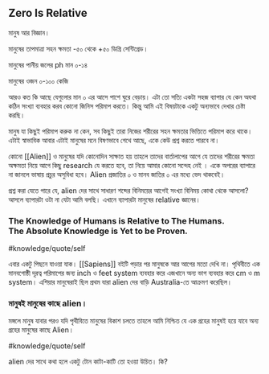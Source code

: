 ## Zero Is Relative

মানুষ আর বিজ্ঞান।

মানুষের তাপমাত্রা সহন ক্ষমতা -৫০ থেকে +৫০ ডিগ্রি সেন্টিগ্রেড। 

মানুষের পানীয় জলের ph মান ০-১৪

মানুষের ওজন ০-১০০ কেজি

আরও কত কি আছে যেগুলোর মান ০ এর আসে পাশে ঘুরে বেড়ায়। এটা তো সত্যি একটা সহজ ব্যাপার যে কেন অযথা কঠিন সংখ্যা ব্যবহার করব কোনো জিনিস পরিমাপ করতে। কিন্তু আমি এই বিষয়টাকে একটু অন্যভাবে দেখার চেষ্টা করছি।

মানুষ যা কিছুই পরিমাপ করুক না কেন, সব কিছুই তারা নিজের শরীরের সহন ক্ষমতার ভিত্তিতে পরিমাপ করে থাকে। এটাই স্বাভাবিক আবার এটাই মানুষের মনে বিষণভাবে গেথে আছে, একে কেউ প্রশ্ন করতে পারবে না।

কোনো [[Alien]] ও মানুষের যদি কোনোদিন সাক্ষাত হয় তাহলে তাদের বার্তালাপের আগে যে তাদের শরীরের ক্ষমতা অক্ষমতা নিয়ে আগে কিছু research যে করতে হবে, তা নিয়ে আমার কোনো সন্দেহ নেই । একে অপরের ব্যাপারে না জানলে ভাষায় প্রচুর অসুবিধা হবে। 
Alien প্রজাতির ০ ও মানব জাতির ০ এর মধ্যে ভেদ থাকবেই। 

প্রশ্ন করা যেতে পারে যে, alien দের সাথে সাধারণ শব্দের বিনিময়ের আগেই সংখ্যা বিনিময় কোথা থেকে আসলো? আসলে ব্যাপারটা ওটা  না যেটা আমি বলছি। এখানে ব্যাপারটা মানুষের relative জ্ঞানের।

### The Knowledge of Humans is Relative to The Humans. <br>The Absolute Knowledge is Yet to be Proven.

 #knowledge/quote/self 

এবার একটু পিছনে যাওয়া যাক। [[Sapiens]] বইটি পড়ার পর মানুষকে আর আগের মতো দেখি না।
পৃথিবীতে এক মানবগোষ্ঠী দূরত্ব পরিমাপের জন্য inch ও feet system ব্যবহার করে এজখানে অন্য ভাগ ব্যবহার করে cm ও m system। 
এশিয়ার মানুষেরাই  ছিল প্রথম যারা alien দের বাড়ি Australia-তে আক্রমণ করেছিল।
### মানুষই মানুষের কাছে alien।
মঙ্গলে মানুষ যাবার পরও যদি পৃথীবিতে মানুষের বিকাশ চলতে তাহলে আমি নিশ্চিত যে এক গ্রহের মানুষই হয়ে যাবে অন্য গ্রহের মানুষের কাছে Alien।

#knowledge/quote/self 

alien দের সাথে কথা হলে একটু টোন কাটা-কাটি তো হওয়া উচিত। কি?